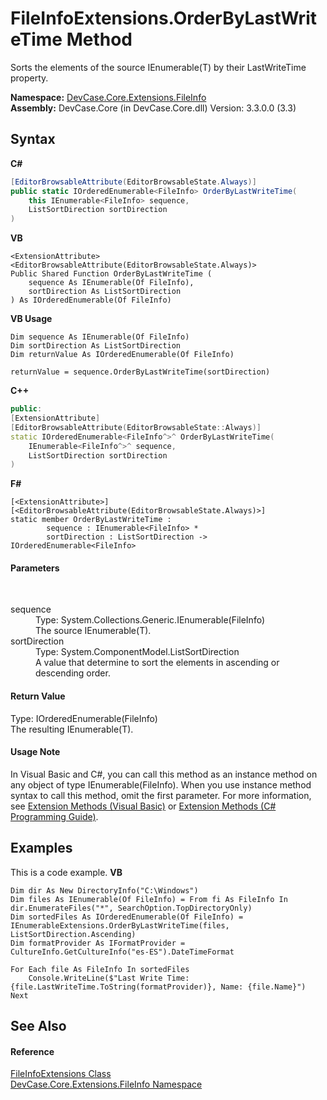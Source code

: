 # FileInfoExtensions.OrderByLastWriteTime Method 
 

Sorts the elements of the source IEnumerable(T) by their LastWriteTime property.

**Namespace:**&nbsp;<a href="N_DevCase_Core_Extensions_FileInfo">DevCase.Core.Extensions.FileInfo</a><br />**Assembly:**&nbsp;DevCase.Core (in DevCase.Core.dll) Version: 3.3.0.0 (3.3)

## Syntax

**C#**<br />
``` C#
[EditorBrowsableAttribute(EditorBrowsableState.Always)]
public static IOrderedEnumerable<FileInfo> OrderByLastWriteTime(
	this IEnumerable<FileInfo> sequence,
	ListSortDirection sortDirection
)
```

**VB**<br />
``` VB
<ExtensionAttribute>
<EditorBrowsableAttribute(EditorBrowsableState.Always)>
Public Shared Function OrderByLastWriteTime ( 
	sequence As IEnumerable(Of FileInfo),
	sortDirection As ListSortDirection
) As IOrderedEnumerable(Of FileInfo)
```

**VB Usage**<br />
``` VB Usage
Dim sequence As IEnumerable(Of FileInfo)
Dim sortDirection As ListSortDirection
Dim returnValue As IOrderedEnumerable(Of FileInfo)

returnValue = sequence.OrderByLastWriteTime(sortDirection)
```

**C++**<br />
``` C++
public:
[ExtensionAttribute]
[EditorBrowsableAttribute(EditorBrowsableState::Always)]
static IOrderedEnumerable<FileInfo^>^ OrderByLastWriteTime(
	IEnumerable<FileInfo^>^ sequence, 
	ListSortDirection sortDirection
)
```

**F#**<br />
``` F#
[<ExtensionAttribute>]
[<EditorBrowsableAttribute(EditorBrowsableState.Always)>]
static member OrderByLastWriteTime : 
        sequence : IEnumerable<FileInfo> * 
        sortDirection : ListSortDirection -> IOrderedEnumerable<FileInfo> 

```


#### Parameters
&nbsp;<dl><dt>sequence</dt><dd>Type: System.Collections.Generic.IEnumerable(FileInfo)<br />The source IEnumerable(T).</dd><dt>sortDirection</dt><dd>Type: System.ComponentModel.ListSortDirection<br />A value that determine to sort the elements in ascending or descending order.</dd></dl>

#### Return Value
Type: IOrderedEnumerable(FileInfo)<br />The resulting IEnumerable(T).

#### Usage Note
In Visual Basic and C#, you can call this method as an instance method on any object of type IEnumerable(FileInfo). When you use instance method syntax to call this method, omit the first parameter. For more information, see <a href="https://docs.microsoft.com/dotnet/visual-basic/programming-guide/language-features/procedures/extension-methods">Extension Methods (Visual Basic)</a> or <a href="https://docs.microsoft.com/dotnet/csharp/programming-guide/classes-and-structs/extension-methods">Extension Methods (C# Programming Guide)</a>.

## Examples
This is a code example. 
**VB**<br />
``` VB
Dim dir As New DirectoryInfo("C:\Windows")
Dim files As IEnumerable(Of FileInfo) = From fi As FileInfo In dir.EnumerateFiles("*", SearchOption.TopDirectoryOnly)
Dim sortedFiles As IOrderedEnumerable(Of FileInfo) = IEnumerableExtensions.OrderByLastWriteTime(files, ListSortDirection.Ascending)
Dim formatProvider As IFormatProvider = CultureInfo.GetCultureInfo("es-ES").DateTimeFormat

For Each file As FileInfo In sortedFiles
    Console.WriteLine($"Last Write Time: {file.LastWriteTime.ToString(formatProvider)}, Name: {file.Name}")
Next
```


## See Also


#### Reference
<a href="T_DevCase_Core_Extensions_FileInfo_FileInfoExtensions">FileInfoExtensions Class</a><br /><a href="N_DevCase_Core_Extensions_FileInfo">DevCase.Core.Extensions.FileInfo Namespace</a><br />